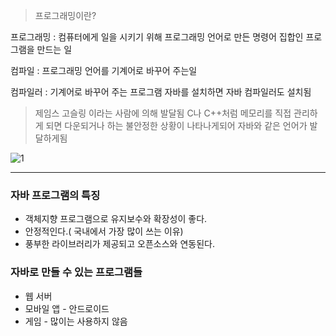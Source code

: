
> 프로그래밍이란?

프로그래밍 : 컴퓨터에게 일을 시키기 위해 프로그래밍 언어로 만든 명령어 집합인 프로그램을 만드는 일

컴파일 : 프로그래밍 언어를 기계어로 바꾸어 주는일

컴파일러 : 기계어로 바꾸어 주는 프로그램 자바를 설치하면 자바 컴파일러도 설치됨

> 제임스 고슬링 이라는 사람에 의해 발달됨
> C나 C++처럼 메모리를 직접 관리하게 되면 다운되거나 하는 불안정한 상황이 나타나게되어
> 자바와 같은 언어가 발달하게됨

![1](https://user-images.githubusercontent.com/49984996/74739848-0d9da600-529d-11ea-9245-7a9af90dfb01.jpg)

-------

### 자바 프로그램의 특징

+ 객체지향 프로그램으로 유지보수와 확장성이 좋다.
+ 안정적인다.( 국내에서 가장 많이 쓰는 이유)
+ 풍부한 라이브러리가 제공되고 오픈소스와 연동된다.


### 자바로 만들 수 있는 프로그램들
+ 웹 서버
+ 모바일 앱 - 안드로이드 
+ 게임 - 많이는 사용하지 않음


